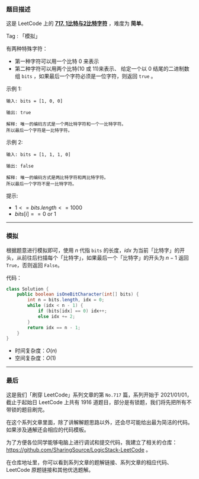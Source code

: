 ### 题目描述

这是 LeetCode 上的 **[717. 1比特与2比特字符](https://leetcode-cn.com/problems/1-bit-and-2-bit-characters/solution/gong-shui-san-xie-jian-dan-mo-ni-ti-by-a-igh7/)** ，难度为 **简单**。

Tag : 「模拟」



有两种特殊字符：
* 第一种字符可以用一个比特 $0$ 来表示
* 第二种字符可以用两个比特($10$ 或 $11$)来表示、
给定一个以 $0$ 结尾的二进制数组 `bits` ，如果最后一个字符必须是一位字符，则返回 `true` 。

示例 1:
```
输入: bits = [1, 0, 0]

输出: true

解释: 唯一的编码方式是一个两比特字符和一个一比特字符。
所以最后一个字符是一比特字符。
```
示例 2:
```
输入: bits = [1, 1, 1, 0]

输出: false

解释: 唯一的编码方式是两比特字符和两比特字符。
所以最后一个字符不是一比特字符。
```

提示:
* $1 <= bits.length <= 1000$
* $bits[i] == 0$ or $1$

---

### 模拟

根据题意进行模拟即可，使用 $n$ 代指 `bits` 的长度，$idx$ 为当前「比特字」的开头，从前往后扫描每个「比特字」，如果最后一个「比特字」的开头为 $n - 1$ 返回 `True`，否则返回 `False`。

代码：
```Java
class Solution {
    public boolean isOneBitCharacter(int[] bits) {
        int n = bits.length, idx = 0;
        while (idx < n - 1) {
            if (bits[idx] == 0) idx++;
            else idx += 2;
        }
        return idx == n - 1;
    }
}
```
* 时间复杂度：$O(n)$
* 空间复杂度：$O(1)$

---

### 最后

这是我们「刷穿 LeetCode」系列文章的第 `No.717` 篇，系列开始于 2021/01/01，截止于起始日 LeetCode 上共有 1916 道题目，部分是有锁题，我们将先把所有不带锁的题目刷完。

在这个系列文章里面，除了讲解解题思路以外，还会尽可能给出最为简洁的代码。如果涉及通解还会相应的代码模板。

为了方便各位同学能够电脑上进行调试和提交代码，我建立了相关的仓库：https://github.com/SharingSource/LogicStack-LeetCode 。

在仓库地址里，你可以看到系列文章的题解链接、系列文章的相应代码、LeetCode 原题链接和其他优选题解。

